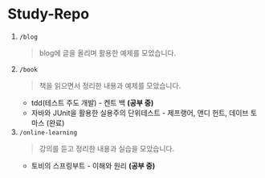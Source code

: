 # Study-Repo
1. <code>/blog</code>
   > blog에 글을 올리며 활용한 예제를 모았습니다.
2. <code>/book</code>
   > 책을 읽으면서 정리한 내용과 예제를 모았습니다.
   - tdd(테스트 주도 개발) - 켄트 백 **(공부 중)**
   - 자바와 JUnit을 활용한 실용주의 단위테스트 - 제프랭어, 앤디 헌트, 데이브 토마스 (완료)
3. <code>/online-learning</code>
   > 강의를 듣고 정리한 내용과 실습을 모았습니다.
   - 토비의 스프링부트 - 이해와 원리 **(공부 중)**

